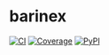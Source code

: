 # barinex

[![CI](https://github.com/YourOrg/barinex/actions/workflows/ci.yml/badge.svg)](https://github.com/YourOrg/barinex/actions)
[![Coverage](https://img.shields.io/codecov/c/gh/YourOrg/barinex)](https://codecov.io/gh/YourOrg/barinex)
[![PyPI](https://img.shields.io/pypi/v/barinex)](https://pypi.org/project/barinex)

